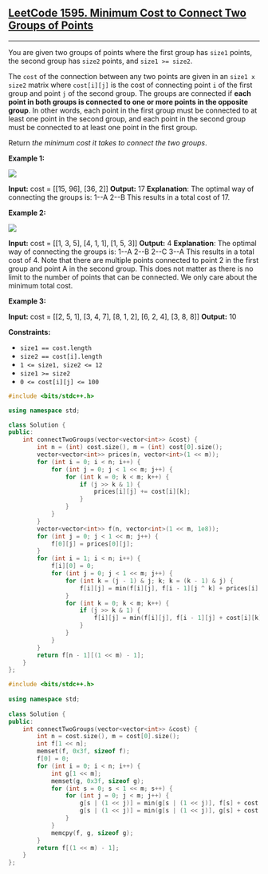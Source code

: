 ## [LeetCode 1595. Minimum Cost to Connect Two Groups of Points](https://leetcode.cn/problems/minimum-cost-to-connect-two-groups-of-points/)
---
You are given two groups of points where the first group has `size1` points, the second group has `size2` points, and `size1 >= size2`.

The `cost` of the connection between any two points are given in an `size1 x size2` matrix where `cost[i][j]` is the cost of connecting point `i` of the first group and point `j` of the second group. The groups are connected if **each point in both groups is connected to one or more points in the opposite group**. In other words, each point in the first group must be connected to at least one point in the second group, and each point in the second group must be connected to at least one point in the first group.

Return *the minimum cost it takes to connect the two groups*.

**Example 1:**

![](https://assets.leetcode.com/uploads/2020/09/03/ex1.jpg)

**Input:** cost = \[\[15, 96\], \[36, 2\]\]
**Output:** 17
**Explanation**: The optimal way of connecting the groups is:
1--A
2--B
This results in a total cost of 17.

**Example 2:**

![](https://assets.leetcode.com/uploads/2020/09/03/ex2.jpg)

**Input:** cost = \[\[1, 3, 5\], \[4, 1, 1\], \[1, 5, 3\]\]
**Output:** 4
**Explanation**: The optimal way of connecting the groups is:
1--A
2--B
2--C
3--A
This results in a total cost of 4.
Note that there are multiple points connected to point 2 in the first group and point A in the second group. This does not matter as there is no limit to the number of points that can be connected. We only care about the minimum total cost.

**Example 3:**

**Input:** cost = \[\[2, 5, 1\], \[3, 4, 7\], \[8, 1, 2\], \[6, 2, 4\], \[3, 8, 8\]\]
**Output:** 10

**Constraints:**

-   `size1 == cost.length`
-   `size2 == cost[i].length`
-   `1 <= size1, size2 <= 12`
-   `size1 >= size2`
-   `0 <= cost[i][j] <= 100`
```cpp
#include <bits/stdc++.h>

using namespace std;

class Solution {
public:
    int connectTwoGroups(vector<vector<int>> &cost) {
        int n = (int) cost.size(), m = (int) cost[0].size();
        vector<vector<int>> prices(n, vector<int>(1 << m));
        for (int i = 0; i < n; i++) {
            for (int j = 0; j < 1 << m; j++) {
                for (int k = 0; k < m; k++) {
                    if (j >> k & 1) {
                        prices[i][j] += cost[i][k];
                    }
                }
            }
        }
        vector<vector<int>> f(n, vector<int>(1 << m, 1e8));
        for (int j = 0; j < 1 << m; j++) {
            f[0][j] = prices[0][j];
        }
        for (int i = 1; i < n; i++) {
            f[i][0] = 0;
            for (int j = 0; j < 1 << m; j++) {
                for (int k = (j - 1) & j; k; k = (k - 1) & j) {
                    f[i][j] = min(f[i][j], f[i - 1][j ^ k] + prices[i][k]);
                }
                for (int k = 0; k < m; k++) {
                    if (j >> k & 1) {
                        f[i][j] = min(f[i][j], f[i - 1][j] + cost[i][k]);
                    }
                }
            }
        }
        return f[n - 1][(1 << m) - 1];
    }
};
```


```cpp
#include <bits/stdc++.h>  
  
using namespace std;  
  
class Solution {  
public:  
    int connectTwoGroups(vector<vector<int>> &cost) {  
        int n = cost.size(), m = cost[0].size();  
        int f[1 << n];  
        memset(f, 0x3f, sizeof f);  
        f[0] = 0;  
        for (int i = 0; i < n; i++) {  
            int g[1 << m];  
            memset(g, 0x3f, sizeof g);  
            for (int s = 0; s < 1 << m; s++) {  
                for (int j = 0; j < m; j++) {  
                    g[s | (1 << j)] = min(g[s | (1 << j)], f[s] + cost[i][j]);  
                    g[s | (1 << j)] = min(g[s | (1 << j)], g[s] + cost[i][j]);  
                }  
            }  
            memcpy(f, g, sizeof g);  
        }  
        return f[(1 << m) - 1];  
    }  
};
```